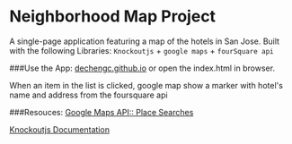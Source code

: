 # Neighborhood Map Project
A single-page application featuring a map of the hotels in San Jose. Built with the following Libraries:  `Knockoutjs` + `google maps` + `fourSquare api`

###Use the App:
[dechengc.github.io](https://dechengc.github.io/Neighborhood-map-project)
or open the index.html in browser.

When an item in the list is clicked, google map show a marker with hotel's name and address from the foursquare api

###Resouces:
[Google Maps API:: Place Searches](https://developers.google.com/maps/documentation/javascript/examples/place-search)

[Knockoutjs Documentation](http://knockoutjs.com/documentation/introduction.html)
